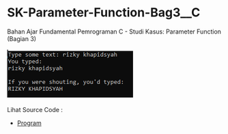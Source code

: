# SK-Parameter-Function-Bag3__C
Bahan Ajar Fundamental Pemrograman C - Studi Kasus: Parameter Function (Bagian 3)<br><br>
<img src="https://github.com/RizkyKhapidsyah/SK-Parameter-Function-Bag3__C/blob/master/SK-Parameter-Function-Bag3__C/Result/001.PNG"><br><br>
Lihat Source Code : <br>
- <a href="https://github.com/RizkyKhapidsyah/SK-Parameter-Function-Bag3__C/blob/master/SK-Parameter-Function-Bag3__C/Source.c">Program</a>

